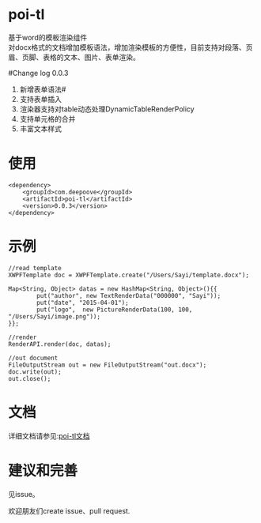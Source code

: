 # poi-tl
基于word的模板渲染组件  
对docx格式的文档增加模板语法，增加渲染模板的方便性，目前支持对段落、页眉、页脚、表格的文本、图片、表单渲染。

#Change log
0.0.3  
1. 新增表单语法#  
2. 支持表单插入  
2. 渲染器支持对table动态处理DynamicTableRenderPolicy  
3. 支持单元格的合并  
4. 丰富文本样式

# 使用
    <dependency>
        <groupId>com.deepoove</groupId>
        <artifactId>poi-tl</artifactId>
        <version>0.0.3</version>
    </dependency>

# 示例
    //read template
    XWPFTemplate doc = XWPFTemplate.create("/Users/Sayi/template.docx");

    Map<String, Object> datas = new HashMap<String, Object>(){{
            put("author", new TextRenderData("000000", "Sayi"));
            put("date", "2015-04-01");
            put("logo",  new PictureRenderData(100, 100, "/Users/Sayi/image.png"));
    }};

    //render
    RenderAPI.render(doc, datas);

    //out document
    FileOutputStream out = new FileOutputStream("out.docx");
    doc.write(out);
    out.close();

# 文档
详细文档请参见:[poi-tl文档](http://deepoove.com/poi-tl/)

# 建议和完善
见issue。

欢迎朋友们create issue、pull request.

